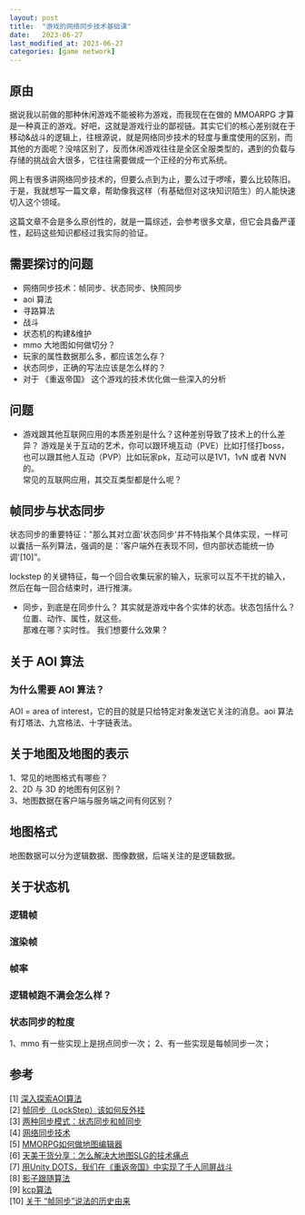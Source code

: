 ```yaml
---
layout: post
title:  "游戏的网络同步技术基础课"
date:   2023-06-27
last_modified_at: 2023-06-27
categories: [game network]
---
```


## 原由
据说我以前做的那种休闲游戏不能被称为游戏，而我现在在做的 MMOARPG 才算是一种真正的游戏。好吧，这就是游戏行业的鄙视链。其实它们的核心差别就在于移动&战斗的逻辑上，往根源说，就是网络同步技术的轻度与重度使用的区别，而其他的方面呢？没啥区别了，反而休闲游戏往往是全区全服类型的，遇到的负载与存储的挑战会大很多，它往往需要做成一个正经的分布式系统。  

网上有很多讲网络同步技术的，但要么点到为止，要么过于啰嗦，要么比较陈旧。于是，我就想写一篇文章，帮助像我这样（有基础但对这块知识陌生）的人能快速切入这个领域。  

这篇文章不会是多么原创性的，就是一篇综述，会参考很多文章，但它会具备严谨性，起码这些知识都经过我实际的验证。  


## 需要探讨的问题
* 网络同步技术：帧同步、状态同步、快照同步
* aoi 算法
* 寻路算法
* 战斗
* 状态机的构建&维护
* mmo 大地图如何做切分？
* 玩家的属性数据那么多，都应该怎么存？
* 状态同步，正确的写法应该是怎么样的？
* 对于 《重返帝国》 这个游戏的技术优化做一些深入的分析


## 问题
* 游戏跟其他互联网应用的本质差别是什么？这种差别导致了技术上的什么差异？
游戏是关于互动的艺术，你可以跟环境互动（PVE）比如打怪打boss，也可以跟其他人互动（PVP）比如玩家pk，互动可以是1V1，1vN 或者 NVN 的。  
常见的互联网应用，其交互类型都是什么呢？


## 帧同步与状态同步
状态同步的重要特征："那么其对立面'状态同步'并不特指某个具体实现，一样可以囊括一系列算法，强调的是：'客户端外在表现不同，但内部状态能统一协调'[10]”。

lockstep 的关键特征，每一个回合收集玩家的输入，玩家可以互不干扰的输入，然后在每一回合结束时，进行推演。



* 同步，到底是在同步什么？
其实就是游戏中各个实体的状态。状态包括什么？位置、动作、属性，就这些。  
那难在哪？实时性。
我们想要什么效果？


## 关于 AOI 算法
### 为什么需要 AOI 算法？
AOI = area of interest，它的目的就是只给特定对象发送它关注的消息。aoi 算法有灯塔法、九宫格法、十字链表法。


## 关于地图及地图的表示
1、常见的地图格式有哪些？  
2、2D 与 3D 的地图有何区别？  
3、地图数据在客户端与服务端之间有何区别？  

## 地图格式
地图数据可以分为逻辑数据、图像数据，后端关注的是逻辑数据。


## 关于状态机
### 逻辑帧

### 渲染帧

### 帧率

### 逻辑帧跑不满会怎么样？

### 状态同步的粒度
1、mmo 有一些实现上是拐点同步一次；
2、有一些实现是每帧同步一次；



## 参考
[1] [深入探索AOI算法](https://zhuanlan.zhihu.com/p/201588990)  
[2] [帧同步（LockStep）该如何反外挂](https://zhuanlan.zhihu.com/p/34014063)  
[3] [两种同步模式：状态同步和帧同步](https://zhuanlan.zhihu.com/p/36884005)  
[4] [网络同步技术](https://gameinstitute.qq.com/course/detail/10242)  
[5] [MMORPG如何做地图编辑器](https://www.bilibili.com/read/cv22912097/)  
[6] [天美干货分享：怎么解决大地图SLG的技术痛点](https://baijiahao.baidu.com/s?id=1759282491584995067&wfr=spider&for=pc)  
[7] [用Unity DOTS，我们在《重返帝国》中实现了千人同屏战斗](https://developer.unity.cn/projects/642416adedbc2a1330b76230)  
[8] [影子跟随算法](http://www.skywind.me/blog/archives/1145)  
[9] [kcp算法](https://github.com/skywind3000/kcp)  
[10] [关于 “帧同步”说法的历史由来](https://zhuanlan.zhihu.com/p/165293116)
